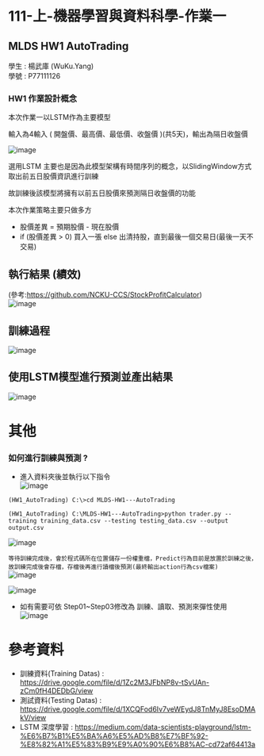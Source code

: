 # 111-上-機器學習與資料科學-作業一 
## MLDS HW1 AutoTrading

學生 : 楊武庫 (WuKu.Yang)  
學號 : P77111126  

### HW1 作業設計概念

本次作業一以LSTM作為主要模型    

輸入為4輸入 ( 開盤價、最高價、最低價、收盤價 )(共5天)，輸出為隔日收盤價   

![image](https://user-images.githubusercontent.com/21212753/195516753-2f26764a-b2c9-4a32-bfdb-028d1b236a86.png)

選用LSTM 主要也是因為此模型架構有時間序列的概念，以SlidingWindow方式取出前五日股價資訊進行訓練    

故訓練後該模型將擁有以前五日股價來預測隔日收盤價的功能    

本次作業策略主要只做多方  

* 股價差異 = 預期股價 - 現在股價
* if (股價差異 > 0) 買入一張 else 出清持股，直到最後一個交易日(最後一天不交易)

## 執行結果 (績效)   
(參考:https://github.com/NCKU-CCS/StockProfitCalculator)  
![image](https://user-images.githubusercontent.com/21212753/195518397-a103137e-bc67-427e-bc57-6831d194b105.png)

## 訓練過程
![image](https://user-images.githubusercontent.com/21212753/195518538-b988b63d-6de0-4a55-9706-7b915cb58823.png)

## 使用LSTM模型進行預測並產出結果
![image](https://user-images.githubusercontent.com/21212753/195518983-6db74a6f-c28d-4b54-b1de-c8216421d88b.png)

# 其他
### 如何進行訓練與預測 ?
  * 進入資料夾後並執行以下指令   
  ![image](https://user-images.githubusercontent.com/21212753/195519522-8a070ce1-d21a-4f19-98b5-4059de579ad6.png)    

`(HW1_AutoTrading) C:\>cd MLDS-HW1---AutoTrading`

`(HW1_AutoTrading) C:\MLDS-HW1---AutoTrading>python trader.py --training training_data.csv --testing testing_data.csv --output output.csv`  

  ![image](https://user-images.githubusercontent.com/21212753/195520012-c704983e-8481-48e6-9e64-bb3b10412ed2.png)  

`等待訓練完成後，會於程式碼所在位置儲存一份權重檔，Predict行為目前是放置於訓練之後，故訓練完成後會存檔，存檔後再進行讀檔後預測(最終輸出action行為csv檔案)`    
![image](https://user-images.githubusercontent.com/21212753/195520604-d35efe63-ac5e-443c-b1dd-baee97faaceb.png)

![image](https://user-images.githubusercontent.com/21212753/195520427-2a6cc5da-c76e-46f4-812f-5e6d288b4689.png)

  
* 如有需要可依 Step01~Step03修改為 訓練、讀取、預測來彈性使用    
![image](https://user-images.githubusercontent.com/21212753/195521358-36a414ab-d90b-41e2-b49a-81186bb965f1.png)

  
 # 參考資料
 * 訓練資料(Training Datas) : https://drive.google.com/file/d/1Zc2M3JFbNP8v-tSvUAn-zCm0fH4DEDbG/view    
 * 測試資料(Testing Datas) : https://drive.google.com/file/d/1XCQFod6Iv7veWEydJ8TnMyJ8EsoDMAkV/view    
 * LSTM 深度學習 : https://medium.com/data-scientists-playground/lstm-%E6%B7%B1%E5%BA%A6%E5%AD%B8%E7%BF%92-%E8%82%A1%E5%83%B9%E9%A0%90%E6%B8%AC-cd72af64413a
  
